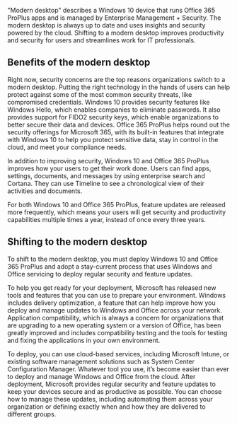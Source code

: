 "Modern desktop" describes a Windows 10 device that runs Office 365 ProPlus apps and is managed by Enterprise Management + Security. The modern desktop is always up to date and uses insights and security powered by the cloud. Shifting to a modern desktop improves productivity and security for users and streamlines work for IT professionals. 

## Benefits of the modern desktop 
Right now, security concerns are the top reasons organizations switch to a modern desktop. Putting the right technology in the hands of users can help protect against some of the most common security threats, like compromised credentials. Windows 10 provides security features like Windows Hello, which enables companies to eliminate passwords. It also provides support for FIDO2 security keys, which enable organizations to better secure their data and devices. Office 365 ProPlus helps round out the security offerings for Microsoft 365, with its built-in features that integrate with Windows 10 to help you protect sensitive data, stay in control in the cloud, and meet your compliance needs. 
 
In addition to improving security, Windows 10 and Office 365 ProPlus improves how your users to get their work done. Users can find apps, settings, documents, and messages by using enterprise search and Cortana. They can use Timeline to see a chronological view of their activities and documents.  

For both Windows 10 and Office 365 ProPlus, feature updates are released more frequently, which means your users will get security and productivity capabilities multiple times a year, instead of once every three years.

## Shifting to the modern desktop 
To shift to the modern desktop, you must deploy Windows 10 and Office 365 ProPlus and adopt a stay-current process that uses Windows and Office servicing to deploy regular security and feature updates.  

To help you get ready for your deployment, Microsoft has released new tools and features that you can use to prepare your environment. Windows includes delivery optimization, a feature that can help improve how you deploy and manage updates to Windows and Office across your network. Application compatibility, which is always a concern for organizations that are upgrading to a new operating system or a version of Office, has been greatly improved and includes compatibility testing and the tools for testing and fixing the applications in your own environment. 

To deploy, you can use cloud-based services, including Microsoft Intune, or existing software management solutions such as System Center Configuration Manager. Whatever tool you use, it’s become easier than ever to deploy and manage Windows and Office from the cloud. After deployment, Microsoft provides regular security and feature updates to keep your devices secure and as productive as possible. You can choose how to manage these updates, including automating them across your organization or defining exactly when and how they are delivered to different groups. 
 
 
 